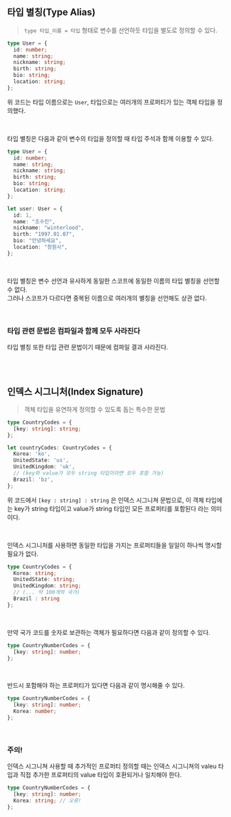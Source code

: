 ## 타입 별칭(Type Alias)
> `type 타입_이름 = 타입` 형태로 변수를 선언하듯 타입을 별도로 정의할 수 있다.
```typescript
type User = {
  id: number;
  name: string;
  nickname: string;
  birth: string;
  bio: string;
  location: string;
};
```
위 코드는 타입 이름으로는 `User`, 타입으로는 여러개의 프로퍼티가 있는 객체 타입을 정의했다. <br />

<br />

타입 별칭은 다음과 같이 변수의 타입을 정의할 때 타입 주석과 함께 이용할 수 있다.
```typescript
type User = {
  id: number;
  name: string;
  nickname: string;
  birth: string;
  bio: string;
  location: string;
};

let user: User = {
  id: 1,
  name: "조수진",
  nickname: "winterlood",
  birth: "1997.01.07",
  bio: "안녕하세요",
  location: "창원시",
};
```

<br />

타입 별칭은 변수 선언과 유사하게 동일한 스코프에 동일한 이름의 타입 별칭을 선언할 수 없다. <br />
그러나 스코프가 다르다면 중복된 이름으로 여러개의 별칭을 선언해도 상관 없다. <br />

<br />

### 타입 관련 문법은 컴파일과 함께 모두 사라진다
타입 별칭 또한 타입 관련 문법이기 때문에 컴파일 결과 사라진다.

<br /><br />

## 인덱스 시그니처(Index Signature)
> 객체 타입을 유연하게 정의할 수 있도록 돕는 특수한 문법
```typescript
type CountryCodes = {
  [key: string]: string;
};

let countryCodes: CountryCodes = {
  Korea: 'ko',
  UnitedState: 'us',
  UnitedKingdom: 'uk',
  // (key와 value가 모두 string 타입이라면 모두 포함 가능)
  Brazil: 'bz',
};
```
위 코드에서 `[key : string] : string` 은 인덱스 시그니쳐 문법으로, 이 객체 타입에는 key가 string 타입이고 value가 string 타입인 모든 프로퍼티를 포함된다 라는 의미이다. <br />

<br />

인덱스 시그니처를 사용하면 동일한 타입을 가지는 프로퍼티들을 일일이 하나씩 명시할 필요가 없다. <br />
```typeScript
type CountryCodes = {
  Korea: string;
  UnitedState: string;
  UnitedKingdom: string;
  // (... 약 100개의 국가)
  Brazil : string
};
```

<br />

만약 국가 코드를 숫자로 보관하는 객체가  필요하다면 다음과 같이 정의할 수 있다.
```typescript
type CountryNumberCodes = {
  [key: string]: number;
};
```

<br />

반드시 포함해야 하는 프로퍼티가 있다면 다음과 같이 명시해줄 수 있다.
```typescript
type CountryNumberCodes = {
  [key: string]: number;
  Korea: number;
};
```

<br />

### 주의!
인덱스 시그니쳐 사용할 때 추가적인 프로퍼티 정의할 때는 인덱스 시그니쳐의 valeu 타입과 직접 추가한 프로퍼티의 value 타입이 호환되거나 일치해야 한다.
```typescript
type CountryNumberCodes = {
  [key: string]: number;
  Korea: string; // 오류!
};
```
